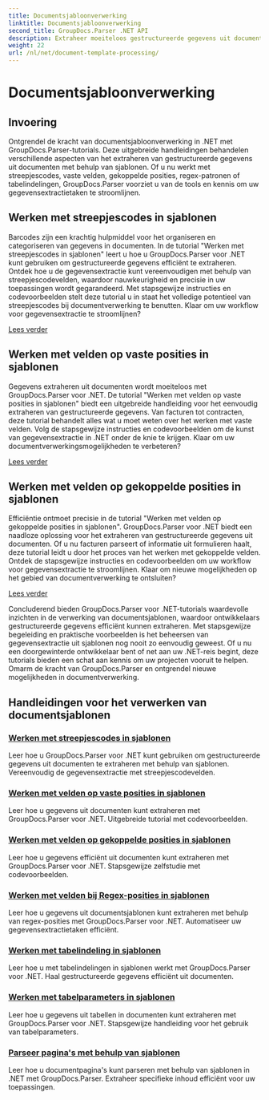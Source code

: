 ```yaml
---
title: Documentsjabloonverwerking
linktitle: Documentsjabloonverwerking
second_title: GroupDocs.Parser .NET API
description: Extraheer moeiteloos gestructureerde gegevens uit documentsjablonen met GroupDocs.Parser voor .NET. Leer werken met streepjescodes, velden, regex en tabelindelingen.
weight: 22
url: /nl/net/document-template-processing/
---
```


# Documentsjabloonverwerking


## Invoering

Ontgrendel de kracht van documentsjabloonverwerking in .NET met GroupDocs.Parser-tutorials. Deze uitgebreide handleidingen behandelen verschillende aspecten van het extraheren van gestructureerde gegevens uit documenten met behulp van sjablonen. Of u nu werkt met streepjescodes, vaste velden, gekoppelde posities, regex-patronen of tabelindelingen, GroupDocs.Parser voorziet u van de tools en kennis om uw gegevensextractietaken te stroomlijnen.

## Werken met streepjescodes in sjablonen

Barcodes zijn een krachtig hulpmiddel voor het organiseren en categoriseren van gegevens in documenten. In de tutorial "Werken met streepjescodes in sjablonen" leert u hoe u GroupDocs.Parser voor .NET kunt gebruiken om gestructureerde gegevens efficiënt te extraheren. Ontdek hoe u de gegevensextractie kunt vereenvoudigen met behulp van streepjescodevelden, waardoor nauwkeurigheid en precisie in uw toepassingen wordt gegarandeerd. Met stapsgewijze instructies en codevoorbeelden stelt deze tutorial u in staat het volledige potentieel van streepjescodes bij documentverwerking te benutten. Klaar om uw workflow voor gegevensextractie te stroomlijnen?

[Lees verder](./working-with-barcodes-in-templates/)

## Werken met velden op vaste posities in sjablonen

Gegevens extraheren uit documenten wordt moeiteloos met GroupDocs.Parser voor .NET. De tutorial "Werken met velden op vaste posities in sjablonen" biedt een uitgebreide handleiding voor het eenvoudig extraheren van gestructureerde gegevens. Van facturen tot contracten, deze tutorial behandelt alles wat u moet weten over het werken met vaste velden. Volg de stapsgewijze instructies en codevoorbeelden om de kunst van gegevensextractie in .NET onder de knie te krijgen. Klaar om uw documentverwerkingsmogelijkheden te verbeteren?

[Lees verder](./working-with-fields-at-fixed-positions-in-templates/)

## Werken met velden op gekoppelde posities in sjablonen

Efficiëntie ontmoet precisie in de tutorial "Werken met velden op gekoppelde posities in sjablonen". GroupDocs.Parser voor .NET biedt een naadloze oplossing voor het extraheren van gestructureerde gegevens uit documenten. Of u nu facturen parseert of informatie uit formulieren haalt, deze tutorial leidt u door het proces van het werken met gekoppelde velden. Ontdek de stapsgewijze instructies en codevoorbeelden om uw workflow voor gegevensextractie te stroomlijnen. Klaar om nieuwe mogelijkheden op het gebied van documentverwerking te ontsluiten?

[Lees verder](./working-with-fields-at-linked-positions-in-templates/)

Concluderend bieden GroupDocs.Parser voor .NET-tutorials waardevolle inzichten in de verwerking van documentsjablonen, waardoor ontwikkelaars gestructureerde gegevens efficiënt kunnen extraheren. Met stapsgewijze begeleiding en praktische voorbeelden is het beheersen van gegevensextractie uit sjablonen nog nooit zo eenvoudig geweest. Of u nu een doorgewinterde ontwikkelaar bent of net aan uw .NET-reis begint, deze tutorials bieden een schat aan kennis om uw projecten vooruit te helpen. Omarm de kracht van GroupDocs.Parser en ontgrendel nieuwe mogelijkheden in documentverwerking.

## Handleidingen voor het verwerken van documentsjablonen
### [Werken met streepjescodes in sjablonen](./working-with-barcodes-in-templates/)
Leer hoe u GroupDocs.Parser voor .NET kunt gebruiken om gestructureerde gegevens uit documenten te extraheren met behulp van sjablonen. Vereenvoudig de gegevensextractie met streepjescodevelden.
### [Werken met velden op vaste posities in sjablonen](./working-with-fields-at-fixed-positions-in-templates/)
Leer hoe u gegevens uit documenten kunt extraheren met GroupDocs.Parser voor .NET. Uitgebreide tutorial met codevoorbeelden.
### [Werken met velden op gekoppelde posities in sjablonen](./working-with-fields-at-linked-positions-in-templates/)
Leer hoe u gegevens efficiënt uit documenten kunt extraheren met GroupDocs.Parser voor .NET. Stapsgewijze zelfstudie met codevoorbeelden.
### [Werken met velden bij Regex-posities in sjablonen](./working-with-fields-at-regex-positions-in-templates/)
Leer hoe u gegevens uit documentsjablonen kunt extraheren met behulp van regex-posities met GroupDocs.Parser voor .NET. Automatiseer uw gegevensextractietaken efficiënt.
### [Werken met tabelindeling in sjablonen](./working-with-table-layout-in-templates/)
Leer hoe u met tabelindelingen in sjablonen werkt met GroupDocs.Parser voor .NET. Haal gestructureerde gegevens efficiënt uit documenten.
### [Werken met tabelparameters in sjablonen](./working-with-table-parameters-in-templates/)
Leer hoe u gegevens uit tabellen in documenten kunt extraheren met GroupDocs.Parser voor .NET. Stapsgewijze handleiding voor het gebruik van tabelparameters.
### [Parseer pagina's met behulp van sjablonen](./parse-pages-using-templates/)
Leer hoe u documentpagina's kunt parseren met behulp van sjablonen in .NET met GroupDocs.Parser. Extraheer specifieke inhoud efficiënt voor uw toepassingen.